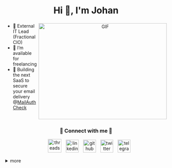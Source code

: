 <h1 align="center">Hi 👋, I'm Johan</h1>
<h3 align="center"></h3>

<a target="_blank" align="center">
  <img align="right" top="500" height="300" width="400" alt="GIF" src="https://media.giphy.com/media/SWoSkN6DxTszqIKEqv/giphy.gif">
</a>

- 🧠 External IT Lead (Fractional CIO)
- 🤝 I’m available for freelancing
- 👮 Building the next SaaS to secure your email delivery @<a href="https://github.com/MailAuthCheck-com">MailAuthCheck</a>


<br/>
<h3 align="center" > 🤝 Connect with me 🤝 </h3>

<p align="center">
 <div align="center"  class="icons-social" style="margin-left: 10px;">
  <a style="margin-left: 10px;" target="_blank" href="https://www.threads.net/@jdenoy"><img width="42" height="42" src="https://img.icons8.com/?size=60&id=oykyblY20T6o&format=png" alt="threads"/></a>
  <a style="margin-left: 10px;" target="_blank" href="https://linkedin.com/in/jdenoy"><img width="40" height="40" src="https://img.icons8.com/ios-filled/50/linkedin.png" alt="linkedin"/></a>
  <a style="margin-left: 10px;" target="_blank" href="https://github.com/jdenoy"><img width="40" height="40" src="https://img.icons8.com/ios-filled/50/github.png" alt="github"/></a>
  <a style="margin-left: 10px;" target="_blank" href="https://twitter.com/jdenoy"><img width="40" height="40" src="https://img.icons8.com/ios-filled/50/twitter.png" alt="twitter"/></a>
  <a style="margin-left: 10px;" target="_blank" href="https://t.me/jdenoy"><img width="40" height="40" src="https://img.icons8.com/ios-filled/50/telegram.png" alt="telegram"/></a>
 </div>
</p>




[//]: #!https://github.com/simple-icons/simple-icons/blob/master/slugs.md





<details>
<summary>more</summary>
  
# 💻 Tech Stack:
![Cursor](https://img.shields.io/badge/Cursor-%23121011.svg?style=flat&logo=Atom&logoColor=white)
![Atom](https://img.shields.io/badge/Atom-%2366595C.svg?style=flat&logo=Atom&logoColor=white) 
![visualstudiocode](https://img.shields.io/badge/Visual_Studio_Code-%230078D4.svg?style=flat&logo=visualstudiocode&logoColor=white) 

![Python](https://img.shields.io/badge/python-3670A0?style=flat&logo=python&logoColor=ffdd54) 
![PHP](https://img.shields.io/badge/php-%23777BB4.svg?style=flat&logo=php&logoColor=white) 
![Perl](https://img.shields.io/badge/perl-%2339457E.svg?style=flat&logo=perl&logoColor=white) 
![Go](https://img.shields.io/badge/go-%2300ADD8.svg?style=flat&logo=go&logoColor=white) 
![HTML5](https://img.shields.io/badge/html5-%23E34F26.svg?style=flat&logo=html5&logoColor=white) 
![Shell Script](https://img.shields.io/badge/shell_script-%23121011.svg?style=flat&logo=gnu-bash&logoColor=white) 

![AWS](https://img.shields.io/badge/AWS-%23FF9900.svg?style=flat&logo=amazon-aws&logoColor=white) 
![Cloudflare](https://img.shields.io/badge/Cloudflare-F38020?style=flat&logo=Cloudflare&logoColor=white) 
![exoscale](https://img.shields.io/badge/exoscale-%23DA291C.svg?style=flat&logo=exoscale&logoColor=white) 
![Google Cloud](https://img.shields.io/badge/Google%20Cloud-%234285F4.svg?style=flat&logo=google-cloud&logoColor=white) 
![Scaleway](https://img.shields.io/badge/SCALEWAY-%234f0599.svg?style=flat&logo=scaleway&logoColor=white) 
![ovh](https://img.shields.io/badge/ovh-%23002dbe.svg?style=flat&logo=ovh&logoColor=white) 

![N8N](https://img.shields.io/badge/N8N-white.svg?style=flat&logo=n8n&logoColor=red) 
![Make](https://img.shields.io/badge/Make-white.svg?style=flat&logo=make&logoColor=purple) 
![Zapier](https://img.shields.io/badge/Zapier-white.svg?style=flat&logo=n8n&logoColor=orange) 
![Home Assistant](https://img.shields.io/badge/Home-Assitant-white.svg?style=flat&logo=homeassistant&logoColor=lightblue)

![Apache](https://img.shields.io/badge/apache-%23D42029.svg?style=flat&logo=apache&logoColor=white) 
![Nginx](https://img.shields.io/badge/nginx-%23009639.svg?style=flat&logo=nginx&logoColor=white) 
![Proxmox](https://img.shields.io/badge/proxmox-%23009639.svg?style=flat&logo=proxmox&logoColor=white) 

![MongoDB](https://img.shields.io/badge/MongoDB-%234ea94b.svg?style=flat&logo=mongodb&logoColor=white) 
![MariaDB](https://img.shields.io/badge/MariaDB-003545?style=flat&logo=mariadb&logoColor=white) 
![SQLite](https://img.shields.io/badge/sqlite-%2307405e.svg?style=flat&logo=sqlite&logoColor=white) 
![Postgres](https://img.shields.io/badge/postgres-%23316192.svg?style=flat&logo=postgresql&logoColor=white) 
![MySQL](https://img.shields.io/badge/mysql-%2300f.svg?style=flat&logo=mysql&logoColor=white) 

![Ansible](https://img.shields.io/badge/ansible-%231A1918.svg?style=flat&logo=ansible&logoColor=white) 
![Arduino](https://img.shields.io/badge/-Arduino-00979D?style=flat&logo=Arduino&logoColor=white) 
![Docker](https://img.shields.io/badge/docker-%230db7ed.svg?style=flat&logo=docker&logoColor=white) 
![Terraform](https://img.shields.io/badge/terraform-%235835CC.svg?style=flat&logo=terraform&logoColor=white) 
![Raspberry Pi](https://img.shields.io/badge/-RaspberryPi-C51A4A?style=flat&logo=Raspberry-Pi) 
![Rancher](https://img.shields.io/badge/rancher-%230075A8.svg?style=flat&logo=rancher&logoColor=white) 
![Vagrant](https://img.shields.io/badge/vagrant-%231563FF.svg?style=flat&logo=vagrant&logoColor=white) 
![Postman](https://img.shields.io/badge/Postman-FF6C37?style=flat&logo=postman&logoColor=white) 
![Notion](https://img.shields.io/badge/Notion-%23000000.svg?style=flat&logo=notion&logoColor=white) 
![Kubernetes](https://img.shields.io/badge/kubernetes-%23326ce5.svg?style=flat&logo=kubernetes&logoColor=white) 
![Jira](https://img.shields.io/badge/jira-%230A0FFF.svg?style=flat&logo=jira&logoColor=white)
![OpenAI](https://img.shields.io/badge/openai-%230A0FFF.svg?style=flat&logo=openai)
![zsh](https://img.shields.io/badge/zsh-%230A0FFF.svg?style=flat&logo=zsh)

![ArchLinux](https://img.shields.io/badge/archlinux-%230A0FFF.svg?style=flat&logo=archlinux)
![debian](https://img.shields.io/badge/debian-%23A81D33.svg?style=flat&logo=debian)
![Ubuntu](https://img.shields.io/badge/ubuntu-%23E95420.svg?style=flat&logo=ubuntu)
![windows](https://img.shields.io/badge/Windows-%230078D6.svg?style=flat&logo=windows)
![mac-os](https://img.shields.io/badge/mac%20os-%23000000.svg?style=flat&logo=macos)
![esp8266](https://img.shields.io/badge/esp8266-%23000000.svg?style=flat&logo=espressif)

# 📊 GitHub Stats:
<p><img align="left" src="https://github-readme-stats.vercel.app/api/top-langs?username=jdenoy&show_icons=true&locale=en&layout=compact" alt="jdenoy" /></p>
<p>&nbsp;<img align="center" src="https://github-readme-stats.vercel.app/api?username=jdenoy&show_icons=true&locale=en" alt="jdenoy" /></p>
<p>&nbsp;<img src="https://github-trophies.vercel.app/?username=jdenoy&rank=SECRET,SSS,SS,S,AAA,AA,A&row=2&column=9&theme=vue"></p>

</details>
